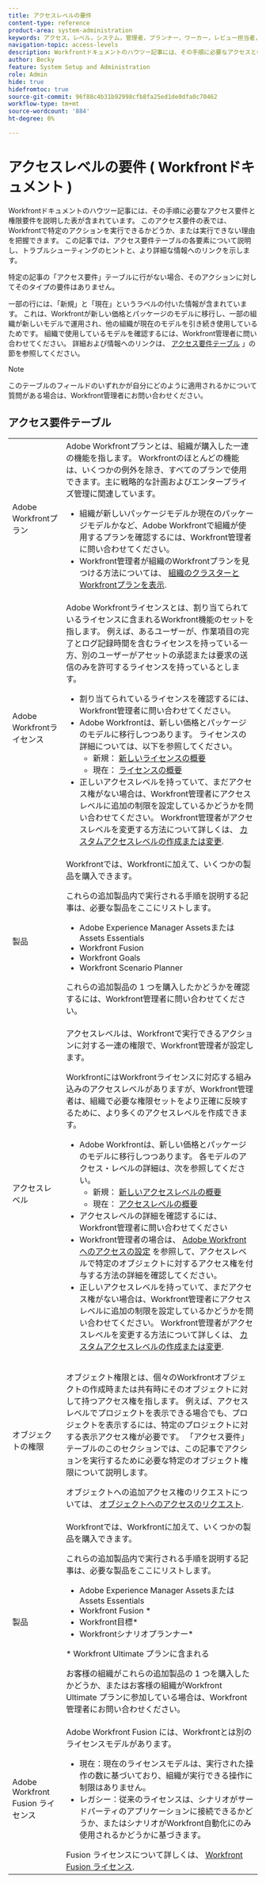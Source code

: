 ```yaml
---
title: アクセスレベルの要件
content-type: reference
product-area: system-administration
keywords: アクセス，レベル，システム，管理者，プランナー，ワーカー，レビュー担当者，要求者，外部，ユーザー
navigation-topic: access-levels
description: Workfrontドキュメントのハウツー記事には、その手順に必要なアクセスと権限の説明を記載した表が含まれています。 この記事では、アクセス要件の表の詳細を説明し、詳細情報のリンクを含んでいます。
author: Becky
feature: System Setup and Administration
role: Admin
hide: true
hidefromtoc: true
source-git-commit: 96f88c4b31b92998cfb8fa25ed1de0dfa0c70462
workflow-type: tm+mt
source-wordcount: '884'
ht-degree: 0%

---
```


# アクセスレベルの要件 ( Workfrontドキュメント )

Workfrontドキュメントのハウツー記事には、その手順に必要なアクセス要件と権限要件を説明した表が含まれています。 このアクセス要件の表では、Workfrontで特定のアクションを実行できるかどうか、または実行できない理由を把握できます。 この記事では、アクセス要件テーブルの各要素について説明し、トラブルシューティングのヒントと、より詳細な情報へのリンクを示します。

特定の記事の「アクセス要件」テーブルに行がない場合、そのアクションに対してそのタイプの要件はありません。

一部の行には、「新規」と「現在」というラベルの付いた情報が含まれています。 これは、Workfrontが新しい価格とパッケージのモデルに移行し、一部の組織が新しいモデルで運用され、他の組織が現在のモデルを引き続き使用しているためです。 組織で使用しているモデルを確認するには、Workfront管理者に問い合わせてください。 詳細および情報へのリンクは、 [アクセス要件テーブル](#the-access-requirements-table) 」の節を参照してください。

>[!NOTE]
>
>このテーブルのフィールドのいずれかが自分にどのように適用されるかについて質問がある場合は、Workfront管理者にお問い合わせください。

## アクセス要件テーブル

<table style="table-layout:auto"> 
 <col> 
 <col> 
 <tbody> 
  <tr> 
   <td role="rowheader">Adobe Workfrontプラン</td> 
   <td> Adobe Workfrontプランとは、組織が購入した一連の機能を指します。 Workfrontのほとんどの機能は、いくつかの例外を除き、すべてのプランで使用できます。主に戦略的な計画およびエンタープライズ管理に関連しています。 
   <ul><li>組織が新しいパッケージモデルか現在のパッケージモデルかなど、Adobe Workfrontで組織が使用するプランを確認するには、Workfront管理者に問い合わせてください。</li>
   <li>Workfront管理者が組織のWorkfrontプランを見つける方法については、 <a href="/help/quicksilver/administration-and-setup/get-started-wf-administration/firewall-overview.md#view-your-organizations-cluster-and-workfront-plan" class="MCXref xref">組織のクラスターとWorkfrontプランを表示</a>.</li></ul> </td> 
  </tr> 
  <tr> 
   <td role="rowheader">Adobe Workfrontライセンス</td> 
   <td> Adobe Workfrontライセンスとは、割り当てられているライセンスに含まれるWorkfront機能のセットを指します。 例えば、あるユーザーが、作業項目の完了とログ記録時間を含むライセンスを持っている一方、別のユーザーがアセットの承認または要求の送信のみを許可するライセンスを持っているとします。 <p> 
   <ul>
   <li>割り当てられているライセンスを確認するには、Workfront管理者に問い合わせてください。</li>
   <li>Adobe Workfrontは、新しい価格とパッケージのモデルに移行しつつあります。 ライセンスの詳細については、以下を参照してください。
   <ul>
   <li>新規： <a href="/help/quicksilver/administration-and-setup/add-users/how-access-levels-work/licenses-overview.md" class="MCXref xref">新しいライセンスの概要</a></li>
   <li>現在： <a href="/help/quicksilver/administration-and-setup/add-users/access-levels-and-object-permissions/wf-licenses.md" class="MCXref xref">ライセンスの概要</a></li></ul></li>
   <li>正しいアクセスレベルを持っていて、まだアクセス権がない場合は、Workfront管理者にアクセスレベルに追加の制限を設定しているかどうかを問い合わせてください。 Workfront管理者がアクセスレベルを変更する方法について詳しくは、 <a href="../../../administration-and-setup/add-users/configure-and-grant-access/create-modify-access-levels.md" class="MCXref xref">カスタムアクセスレベルの作成または変更</a>.
   </ul>
      </p> </td> 
  </tr> 
  <tr> 
   <td role="rowheader">製品</td> 
   <td>Workfrontでは、Workfrontに加えて、いくつかの製品を購入できます。
   <p>これらの追加製品内で実行される手順を説明する記事は、必要な製品をここにリストします。</p>
   <ul>
   <li>Adobe Experience Manager AssetsまたはAssets Essentials </li>
   <li>Workfront Fusion</li>
   <li>Workfront Goals</li>
   <li>Workfront Scenario Planner</li>
   </ul>
   <p>これらの追加製品の 1 つを購入したかどうかを確認するには、Workfront管理者に問い合わせてください。</p></td> 
  </tr> 
  <tr> 
   <td role="rowheader">アクセスレベル</td> 
   <td> アクセスレベルは、Workfrontで実行できるアクションに対する一連の権限で、Workfront管理者が設定します。 <p>WorkfrontにはWorkfrontライセンスに対応する組み込みのアクセスレベルがありますが、Workfront管理者は、組織で必要な権限セットをより正確に反映するために、より多くのアクセスレベルを作成できます。</p>
   <ul>
    <li>Adobe Workfrontは、新しい価格とパッケージのモデルに移行しつつあります。 各モデルのアクセス・レベルの詳細は、次を参照してください。
   <ul>
   <li>新規： <a href="/help/quicksilver/administration-and-setup/add-users/how-access-levels-work/access-level-overview.md" class="MCXref xref">新しいアクセスレベルの概要</a></li>
   <li>現在： <a href="/help/quicksilver/administration-and-setup/add-users/access-levels-and-object-permissions/access-levels-overview.md" class="MCXref xref">アクセスレベルの概要</a></li></ul></li>
    <li>アクセスレベルの詳細を確認するには、Workfront管理者に問い合わせてください</li>
    <li>Workfront管理者の場合は、 <a href="../../../administration-and-setup/add-users/configure-and-grant-access/configure-access.md" class="MCXref xref">Adobe Workfrontへのアクセスの設定</a> を参照して、アクセスレベルで特定のオブジェクトに対するアクセス権を付与する方法の詳細を確認してください。</li>  
   <li>正しいアクセスレベルを持っていて、まだアクセス権がない場合は、Workfront管理者にアクセスレベルに追加の制限を設定しているかどうかを問い合わせてください。 Workfront管理者がアクセスレベルを変更する方法について詳しくは、 <a href="../../../administration-and-setup/add-users/configure-and-grant-access/create-modify-access-levels.md" class="MCXref xref">カスタムアクセスレベルの作成または変更</a>.</li>
    </td>
  </tr> 
  <tr> 
   <td role="rowheader">オブジェクトの権限</td> 
   <td><p>オブジェクト権限とは、個々のWorkfrontオブジェクトの作成時または共有時にそのオブジェクトに対して持つアクセス権を指します。 例えば、アクセスレベルでプロジェクトを表示できる場合でも、プロジェクトを表示するには、特定のプロジェクトに対する表示アクセス権が必要です。 「アクセス要件」テーブルのこのセクションでは、この記事でアクションを実行するために必要な特定のオブジェクト権限について説明します。</p>
   <p>オブジェクトへの追加アクセス権のリクエストについては、 <a href="../../../workfront-basics/grant-and-request-access-to-objects/request-access.md" class="MCXref xref">オブジェクトへのアクセスのリクエスト</a>.</p></td> 
  </tr> 
  <tr> 
   <td role="rowheader">製品</td> 
   <td>Workfrontでは、Workfrontに加えて、いくつかの製品を購入できます。
   <p>これらの追加製品内で実行される手順を説明する記事は、必要な製品をここにリストします。</p>
   <ul>
   <li>Adobe Experience Manager AssetsまたはAssets Essentials </li>
   <li>Workfront Fusion *</li>
   <li>Workfront目標*</li>
   <li>Workfrontシナリオプランナー*</li>
   </ul>
   <p>* Workfront Ultimate プランに含まれる
   <p>お客様の組織がこれらの追加製品の 1 つを購入したかどうか、またはお客様の組織がWorkfront Ultimate プランに参加している場合は、Workfront管理者にお問い合わせください。</p></td> 
  </tr> 
  <tr> 
   <td role="rowheader">Adobe Workfront Fusion ライセンス</td> 
   <td>Adobe Workfront Fusion には、Workfrontとは別のライセンスモデルがあります。 
   <ul><li>現在：現在のライセンスモデルは、実行された操作の数に基づいており、組織が実行できる操作に制限はありません。 </li>
   <li>レガシー：従来のライセンスは、シナリオがサードパーティのアプリケーションに接続できるかどうか、またはシナリオがWorkfront自動化にのみ使用されるかどうかに基づきます。 </li>
   </ul>
   Fusion ライセンスについて詳しくは、 <a href="/help/quicksilver/workfront-fusion/get-started/license-automation-vs-integration.md" class="MCXref xref">Workfront Fusion ライセンス</a>.
   </td> 
  </tr> 
 </tbody> 
</table>


